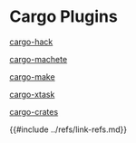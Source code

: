 # Cargo Plugins

[cargo-hack][cargo-hack]

[cargo-machete][cargo-machete]

[cargo-make][cargo-make]

[cargo-xtask][cargo-xtask]

[cargo-crates][cargo-crates]

[cargo-crates]: https://github.com/ThePuzzlemaker/cargo-crates
[cargo-hack]: https://github.com/taiki-e/cargo-hack
[cargo-machete]: https://github.com/bnjbvr/cargo-machete
[cargo-make]: https://github.com/sagiegurari/cargo-make
[cargo-xtask]: https://github.com/matklad/cargo-xtask
{{#include ../refs/link-refs.md}}
